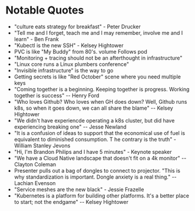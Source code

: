 # Notable Quotes

* "culture eats strategy for breakfast" - Peter Drucker
* "Tell me and I forget, teach me and I may remember, involve me and I learn" - Ben Frank
* "Kubectl is the new SSH" - Kelsey Hightower
* PVC is like "My Buddy" from 80's.  volume Follows pod
* "Monitoring + tracing should not be an afterthought in infrastructure"
*  "Linux core runs a Linux plumbers conference"
* "Invisible infrastructure" is the way to go
* Getting secrets is like "Red October" scene where you need multiple keys
* "Coming together is a beginning.  Keeping together is progress.  Working together is success" -- Henry Ford
* "Who loves Github?  Who loves when GH does down?  Well, Github runs k8s, so when it goes down, we can all share the blame" -- Kelsey HIghtower
* "We didn't have experiencde operating a k8s cluster, but did have experiencing breaking one" -- Jesse Newland
* "It is a confusion of ideas to support that the economical use of fuel is equivalent to diminished consumption.  T
he contrary is the truth" - William Stanley Jevons
* "Hi, I'm Brandon Philips and I have 5 minutes" - Keynote speaker
* "We have a Cloud Native landscape that doesn't fit on a 4k monitor" -- Clayton Coleman
* Presenter pulls out a bag of dongles to connect to projector.  "This is why standardization is important.  Dongle anxiety is a real thing." -- Lachian Evenson
* "Service meshes are the new black" - Jessie Frazelle
* "Kubernetes is a platform for building other platforms.  It's a better place to start; not the endgame" -- Kelsey
Hightower
